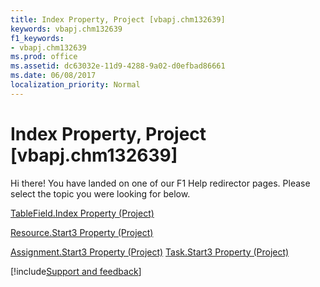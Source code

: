 ```yaml
---
title: Index Property, Project [vbapj.chm132639]
keywords: vbapj.chm132639
f1_keywords:
- vbapj.chm132639
ms.prod: office
ms.assetid: dc63032e-11d9-4288-9a02-d0efbad86661
ms.date: 06/08/2017
localization_priority: Normal
---
```



# Index Property, Project [vbapj.chm132639]

Hi there! You have landed on one of our F1 Help redirector pages. Please select the topic you were looking for below.

[TableField.Index Property (Project)](https://msdn.microsoft.com/library/7580e8ed-2f4a-073c-a76e-49bb342ec34c%28Office.15%29.aspx)

[Resource.Start3 Property (Project)](https://msdn.microsoft.com/library/dd182000-c498-1f7f-bbb6-93dc771e816f%28Office.15%29.aspx)

[Assignment.Start3 Property (Project)](https://msdn.microsoft.com/library/2e9998ab-3579-12b6-d3e1-98df62a39a14%28Office.15%29.aspx)
[Task.Start3 Property (Project)](https://msdn.microsoft.com/library/042482f4-f70e-7bf9-f54f-e8b14d64bb98%28Office.15%29.aspx)

[!include[Support and feedback](~/includes/feedback-boilerplate.md)]